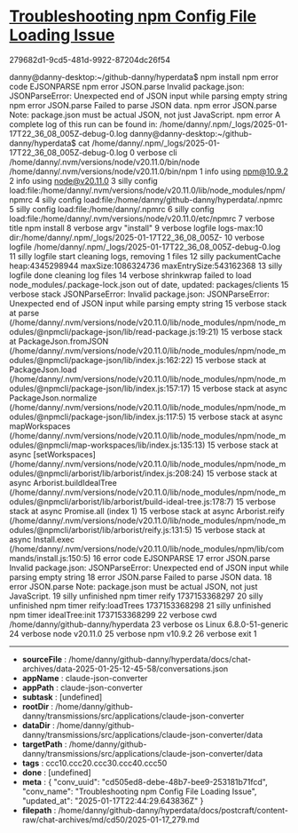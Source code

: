# [Troubleshooting npm Config File Loading Issue](https://claude.ai/chat/cd505ed8-debe-48b7-bee9-253181b71fcd)

279682d1-9cd5-481d-9922-87204dc26f54

danny@danny-desktop:~/github-danny/hyperdata$ npm install
npm error code EJSONPARSE
npm error JSON.parse Invalid package.json: JSONParseError: Unexpected end of JSON input while parsing empty string
npm error JSON.parse Failed to parse JSON data.
npm error JSON.parse Note: package.json must be actual JSON, not just JavaScript.
npm error A complete log of this run can be found in: /home/danny/.npm/_logs/2025-01-17T22_36_08_005Z-debug-0.log
danny@danny-desktop:~/github-danny/hyperdata$ cat /home/danny/.npm/_logs/2025-01-17T22_36_08_005Z-debug-0.log
0 verbose cli /home/danny/.nvm/versions/node/v20.11.0/bin/node /home/danny/.nvm/versions/node/v20.11.0/bin/npm
1 info using npm@10.9.2
2 info using node@v20.11.0
3 silly config load:file:/home/danny/.nvm/versions/node/v20.11.0/lib/node_modules/npm/npmrc
4 silly config load:file:/home/danny/github-danny/hyperdata/.npmrc
5 silly config load:file:/home/danny/.npmrc
6 silly config load:file:/home/danny/.nvm/versions/node/v20.11.0/etc/npmrc
7 verbose title npm install
8 verbose argv "install"
9 verbose logfile logs-max:10 dir:/home/danny/.npm/_logs/2025-01-17T22_36_08_005Z-
10 verbose logfile /home/danny/.npm/_logs/2025-01-17T22_36_08_005Z-debug-0.log
11 silly logfile start cleaning logs, removing 1 files
12 silly packumentCache heap:4345298944 maxSize:1086324736 maxEntrySize:543162368
13 silly logfile done cleaning log files
14 verbose shrinkwrap failed to load node_modules/.package-lock.json out of date, updated: packages/clients
15 verbose stack JSONParseError: Invalid package.json: JSONParseError: Unexpected end of JSON input while parsing empty string
15 verbose stack     at parse (/home/danny/.nvm/versions/node/v20.11.0/lib/node_modules/npm/node_modules/@npmcli/package-json/lib/read-package.js:19:21)
15 verbose stack     at PackageJson.fromJSON (/home/danny/.nvm/versions/node/v20.11.0/lib/node_modules/npm/node_modules/@npmcli/package-json/lib/index.js:162:22)
15 verbose stack     at PackageJson.load (/home/danny/.nvm/versions/node/v20.11.0/lib/node_modules/npm/node_modules/@npmcli/package-json/lib/index.js:157:17)
15 verbose stack     at async PackageJson.normalize (/home/danny/.nvm/versions/node/v20.11.0/lib/node_modules/npm/node_modules/@npmcli/package-json/lib/index.js:117:5)
15 verbose stack     at async mapWorkspaces (/home/danny/.nvm/versions/node/v20.11.0/lib/node_modules/npm/node_modules/@npmcli/map-workspaces/lib/index.js:135:13)
15 verbose stack     at async [setWorkspaces] (/home/danny/.nvm/versions/node/v20.11.0/lib/node_modules/npm/node_modules/@npmcli/arborist/lib/arborist/index.js:208:24)
15 verbose stack     at async Arborist.buildIdealTree (/home/danny/.nvm/versions/node/v20.11.0/lib/node_modules/npm/node_modules/@npmcli/arborist/lib/arborist/build-ideal-tree.js:178:7)
15 verbose stack     at async Promise.all (index 1)
15 verbose stack     at async Arborist.reify (/home/danny/.nvm/versions/node/v20.11.0/lib/node_modules/npm/node_modules/@npmcli/arborist/lib/arborist/reify.js:131:5)
15 verbose stack     at async Install.exec (/home/danny/.nvm/versions/node/v20.11.0/lib/node_modules/npm/lib/commands/install.js:150:5)
16 error code EJSONPARSE
17 error JSON.parse Invalid package.json: JSONParseError: Unexpected end of JSON input while parsing empty string
18 error JSON.parse Failed to parse JSON data.
18 error JSON.parse Note: package.json must be actual JSON, not just JavaScript.
19 silly unfinished npm timer reify 1737153368297
20 silly unfinished npm timer reify:loadTrees 1737153368298
21 silly unfinished npm timer idealTree:init 1737153368299
22 verbose cwd /home/danny/github-danny/hyperdata
23 verbose os Linux 6.8.0-51-generic
24 verbose node v20.11.0
25 verbose npm  v10.9.2
26 verbose exit 1

---

* **sourceFile** : /home/danny/github-danny/hyperdata/docs/chat-archives/data-2025-01-25-12-45-58/conversations.json
* **appName** : claude-json-converter
* **appPath** : claude-json-converter
* **subtask** : [undefined]
* **rootDir** : /home/danny/github-danny/transmissions/src/applications/claude-json-converter
* **dataDir** : /home/danny/github-danny/transmissions/src/applications/claude-json-converter/data
* **targetPath** : /home/danny/github-danny/transmissions/src/applications/claude-json-converter/data
* **tags** : ccc10.ccc20.ccc30.ccc40.ccc50
* **done** : [undefined]
* **meta** : {
  "conv_uuid": "cd505ed8-debe-48b7-bee9-253181b71fcd",
  "conv_name": "Troubleshooting npm Config File Loading Issue",
  "updated_at": "2025-01-17T22:44:29.643836Z"
}
* **filepath** : /home/danny/github-danny/hyperdata/docs/postcraft/content-raw/chat-archives/md/cd50/2025-01-17_279.md